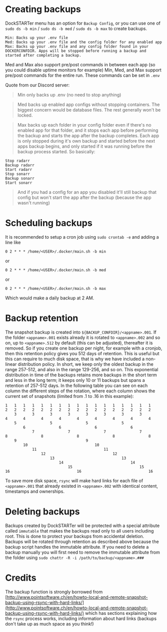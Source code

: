 # Creating backups

DockSTARTer menu has an option for `Backup Config`, or you can use one of `sudo ds -b min` / `sudo ds -b med` / `sudo ds -b max` to create backups.
```
Min: Backs up your .env file
Med: Backs up your .env file and the config folder for any enabled app
Max: Backs up your .env file and any config folder found in your DOCKERCONFDIR. Apps will be stopped before running a backup and started after completing a backup.
```
Med and Max also support pre/post commands in between each app (so you could disable uptime monitors for example)
Min, Med, and Max support pre/post commands for the entire run. These commands can be set in `.env`

Quote from our Discord server:
> Min only backs up .env (no need to stop anything)

> Med backs up enabled app configs without stopping containers. The biggest concern would be database files. The rest generally won't be locked.

> Max backs up each folder in your config folder even if there's no enabled app for that folder, and it stops each app before performing the backup and starts the app after the backup completes. Each app is only stopped during it's own backup and started before the next apps backup begins, and only started if it was running before the backup process started.
So basically:

```
Stop radarr
Backup radarr
Start radarr
Stop sonarr
Backup sonarr
Start sonarr
```

> And if you had a config for an app you disabled it'll still backup that config but won't start the app after the backup (because the app wasn't running)

# Scheduling backups

It is recommended to setup a cron job using `sudo crontab -e` and adding a line like
```
0 2 * * * /home/<USER>/.docker/main.sh -b min
```
or
```
0 2 * * * /home/<USER>/.docker/main.sh -b med
```
or
```
0 2 * * * /home/<USER>/.docker/main.sh -b max
```
Which would make a daily backup at 2 AM.

# Backup retention

The snapshot backup is created into `${BACKUP_CONFDIR}/<appname>.001`. If the folder `<appname>.001` exists already it is rotated to `<appname>.002` and so on, up to `<appname>.512` by default (this can be adjusted), thereafter it is removed. So if you create one backup per night, for example with a cronjob, then this retention policy gives you 512 days of retention. This is useful but this can require to much disk space, that is why we have included a non-linear distribution policy. In short, we keep only the oldest backup in the range 257-512, and also in the range 129-256, and so on. This exponential distribution in time of the backups retains more backups in the short term and less in the long term; it keeps only 10 or 11 backups but spans a retention of 257-512 days.
In the following table you can see on each column the different steps of the rotation, where each column shows the current set of snapshots (limited from <appname>.1 to <appname>.16 in this example):

```
1   1   1   1   1   1   1   1   1   1   1   1   1   1   1   1   1
2   2   2   2   2   2   2   2   2   2   2   2   2   2   2   2   2
    3       3       3       3       3       3       3       3
4       4       4       4       4       4       4       4       4
    5               5               5               5
        6               6               6               6
            7               7               7               7
8               8               8               8               8
    9                               9
        10                              10
            11                              11
                12                              12
                    13                              13
                        14                              14
                            15                              15
16                              16                              16
```

To save more disk space, `rsync` will make hard links for each file of `<appname>.001` that already existed in `<appname>.002` with identical content, timestamps and ownerships.

# Deleting backups

Backups created by DockSTARTer will be protected with a special attribute called `immutable` that makes the backups read only to all users including root. This is done to protect your backups from accidental deletion. Backups will be rotated through retention as described above because the backup script handles the immutable attribute. If you need to delete a backup manually you will first need to remove the immutable attribute from the folder using `sudo chattr -R -i /path/to/backup/<appname>.###`

# Credits

The backup function is strongly borrowed from [http://www.pointsoftware.ch/en/howto-local-and-remote-snapshot-backup-using-rsync-with-hard-links/](http://www.pointsoftware.ch/en/howto-local-and-remote-snapshot-backup-using-rsync-with-hard-links/) which has sections explaining how the `rsync` process works, including information about hard links (backups don't take up as much space as you think!)
